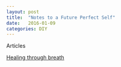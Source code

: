 ```yaml
---
layout: post
title:  "Notes to a Future Perfect Self"
date:   2016-01-09
categories: DIY
---
```


Articles

[Healing through breath](http://juneauempire.com/neighbors/2015-12-13/healing-through-breath)

